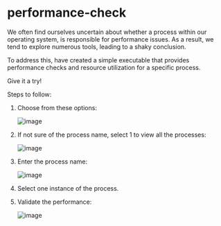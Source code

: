 # performance-check

We often find ourselves uncertain about whether a process within our operating system, is responsible for performance issues. 
As a result, we tend to explore numerous tools, leading to a shaky conclusion.

To address this, have created a simple executable that provides performance checks and resource utilization for a specific process. 

Give it a try!

Steps to follow:
1) Choose from these options:
   
   ![image](https://github.com/shrutisawant6/performance-check/assets/140047758/2bf10d9e-de3b-433d-bc87-22eb0ae938ec)
2) If not sure of the process name, select 1 to view all the processes:
   
   ![image](https://github.com/shrutisawant6/performance-check/assets/140047758/61e2f30e-e711-44dd-8c8f-733554c02068)
3) Enter the process name:
   
   ![image](https://github.com/shrutisawant6/performance-check/assets/140047758/26f1b6dc-1b09-458b-ac59-9c35b4d7bedf)
4) Select one instance of the process.
5) Validate the performance:
   
   ![image](https://github.com/shrutisawant6/performance-check/assets/140047758/e774702e-15bf-458b-afd1-a2d23da8efd7)
